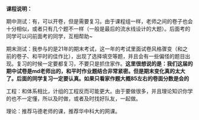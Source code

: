 **课程说明：**

期中测试：有，可以开卷，但是需要复习。由于课程组一样，老师之间的卷子也会十分相似，或者只有几个题不一样（一般是最后的流水线设计的大题）。后面考的同学可以问前面考的同学，互相帮助~

期末测试：我参与的是21年的期末考试，这一年的考试里面试卷风格骤变（和之前的卷子、和平时的佳作比），出现了选择填空等题，并且会有一些偏怪的题目出现。复习的时候一定要都复习，不要只是抓住家作。**这里很想说的是：我们这届的期中试卷是md老师出的，和平时作业题结合非常紧密。但是期末变化真的太大了。后面的同学复习一定要认真。如果只看家作题大概85左右的卷面分数是会的**

工程：和体系相比，计组的工程反而可能更大。由于要做很多，并且理论知识你学的也不一定懂，所以及时做，或者及时找好队友，一起做。

理论：推荐马德老师的课，推荐华中科大的网课。

